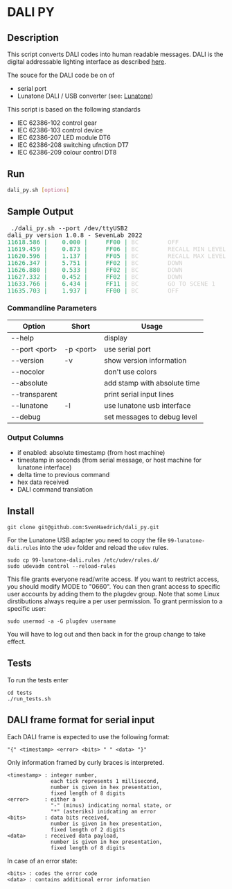 # DALI PY

## Description

This script converts DALI codes into human readable messages. DALI is the digital addressable lighting interface as described [here](https://www.dali-alliance.org).

The souce for the DALI code be on of
* serial port
* Lunatone DALI / USB converter (see: [Lunatone](https://www.lunatone.com/produkt/dali-usb/))

This script is based on the following standards
* IEC 62386-102 control gear
* IEC 62386-103 control device
* IEC 62386-207 LED module DT6
* IEC 62386-208 switching ufnction DT7
* IEC 62386-209 colour control DT8

## Run

```bash
dali_py.sh [options]
```

## Sample Output

<pre> ./dali_py.sh --port /dev/ttyUSB2
dali_py version 1.0.8 - SevenLab 2022
<font color="#26A269">11618.586 |    0.000 |     FF00 | </font><font color="#D0CFCC">BC        OFF</font>
<font color="#26A269">11619.459 |    0.873 |     FF06 | </font><font color="#D0CFCC">BC        RECALL MIN LEVEL</font>
<font color="#26A269">11620.596 |    1.137 |     FF05 | </font><font color="#D0CFCC">BC        RECALL MAX LEVEL</font>
<font color="#26A269">11626.347 |    5.751 |     FF02 | </font><font color="#D0CFCC">BC        DOWN</font>
<font color="#26A269">11626.880 |    0.533 |     FF02 | </font><font color="#D0CFCC">BC        DOWN</font>
<font color="#26A269">11627.332 |    0.452 |     FF02 | </font><font color="#D0CFCC">BC        DOWN</font>
<font color="#26A269">11633.766 |    6.434 |     FF11 | </font><font color="#D0CFCC">BC        GO TO SCENE 1</font>
<font color="#26A269">11635.703 |    1.937 |     FF00 | </font><font color="#D0CFCC">BC        OFF</font>
</pre>

### Commandline Parameters

| Option        | Short      | Usage                        |
|---------------|------------|------------------------------|
|--help         |            | display                      |
|--port \<port> | -p \<port> | use serial port              |
|--version      | -v         | show version information     |
|--nocolor      |            | don\'t use colors            |
|--absolute     |            | add stamp with absolute time |
|--transparent  |            | print serial input lines     |
|--lunatone     | -l         | use lunatone usb interface   |
|--debug        |            | set messages to debug level  |

### Output Columns
  
* if enabled: absolute timestamp (from host machine)
* timestamp in seconds (from serial message, or host machine for lunatone interface)
* delta time to previous command
* hex data received
* DALI command translation

## Install
```
git clone git@github.com:SvenHaedrich/dali_py.git
```
For the Lunatone USB adapter you need to copy the file `99-lunatone-dali.rules` into the `udev` folder
and reload the `udev` rules.

```
sudo cp 99-lunatone-dali.rules /etc/udev/rules.d/
sudo udevadm control --reload-rules
```
This file grants everyone read/write access.  If you want to restrict access,
you should modify MODE to "0660".  You can then grant access to specific user
accounts by adding them to the plugdev group. Note that some Linux dirstibutions always require a per user permission. To grant permission to a specific user:
```
sudo usermod -a -G plugdev username
```
You will have to log out and then back in for the group change to take effect.

## Tests

To run the tests enter
```
cd tests
./run_tests.sh
```

## DALI frame format for serial input
  
Each DALI frame is expected to use the following format:
```
"{" <timestamp> <error> <bits> " " <data> "}"
```
Only information framed by curly braces is interpreted. <br/>
```
<timestamp> : integer number, 
              each tick represents 1 millisecond, 
              number is given in hex presentation, 
              fixed length of 8 digits
<error>     : either a 
              "-" (minus) indicating normal state, or 
              "*" (asteriks) inidcating an error
<bits>      : data bits received, 
              number is given in hex presentation, 
              fixed length of 2 digits
<data>      : received data payload, 
              number is given in hex presentation, 
              fixed length of 8 digits
```
In case of an error state:<br/>
```
<bits> : codes the error code
<data> : contains additional error information
```   
